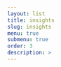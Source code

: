 ```yaml
---
layout: list
title: insights
slug: insights
menu: true
submenu: true
order: 3
description: >
---
```

